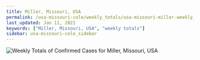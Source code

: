 ```yaml
---
title: Miller, Missouri, USA
permalink: /usa-missouri-cole/weekly_totals/usa-missouri-miller-weekly_totals.html
last_updated: Jan 11, 2021
keywords: ["Miller, Missouri, USA", "weekly totals"]
sidebar: usa-missouri-cole_sidebar
---
```


![Weekly Totals of Confirmed Cases for Miller, Missouri, USA](/covid_tracker/images/graphs/usa-missouri-miller-weekly_totals_graph.png)
